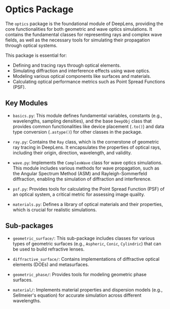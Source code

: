 # Optics Package

The `optics` package is the foundational module of DeepLens, providing the core functionalities for both geometric and wave optics simulations. It contains the fundamental classes for representing rays and complex wave fields, as well as the necessary tools for simulating their propagation through optical systems.

This package is essential for:
-   Defining and tracing rays through optical elements.
-   Simulating diffraction and interference effects using wave optics.
-   Modeling various optical components like surfaces and materials.
-   Calculating optical performance metrics such as Point Spread Functions (PSF).

## Key Modules

-   `basics.py`: This module defines fundamental variables, constants (e.g., wavelengths, sampling densities), and the base `DeepObj` class that provides common functionalities like device placement (`.to()`) and data type conversion (`.astype()`) for other classes in the package.

-   `ray.py`: Contains the `Ray` class, which is the cornerstone of geometric ray tracing in DeepLens. It encapsulates the properties of optical rays, including their origin, direction, wavelength, and validity.

-   `wave.py`: Implements the `ComplexWave` class for wave optics simulations. This module includes various methods for wave propagation, such as the Angular Spectrum Method (ASM) and Rayleigh-Sommerfeld diffraction, enabling the simulation of diffraction and interference.

-   `psf.py`: Provides tools for calculating the Point Spread Function (PSF) of an optical system, a critical metric for assessing image quality.

-   `materials.py`: Defines a library of optical materials and their properties, which is crucial for realistic simulations.

## Sub-packages

-   `geometric_surface/`: This sub-package includes classes for various types of geometric surfaces (e.g., `Aspheric`, `Conic`, `Cylindric`) that can be used to build refractive lenses.

-   `diffractive_surface/`: Contains implementations of diffractive optical elements (DOEs) and metasurfaces.

-   `geometric_phase/`: Provides tools for modeling geometric phase surfaces.

-   `material/`: Implements material properties and dispersion models (e.g., Sellmeier's equation) for accurate simulation across different wavelengths.
